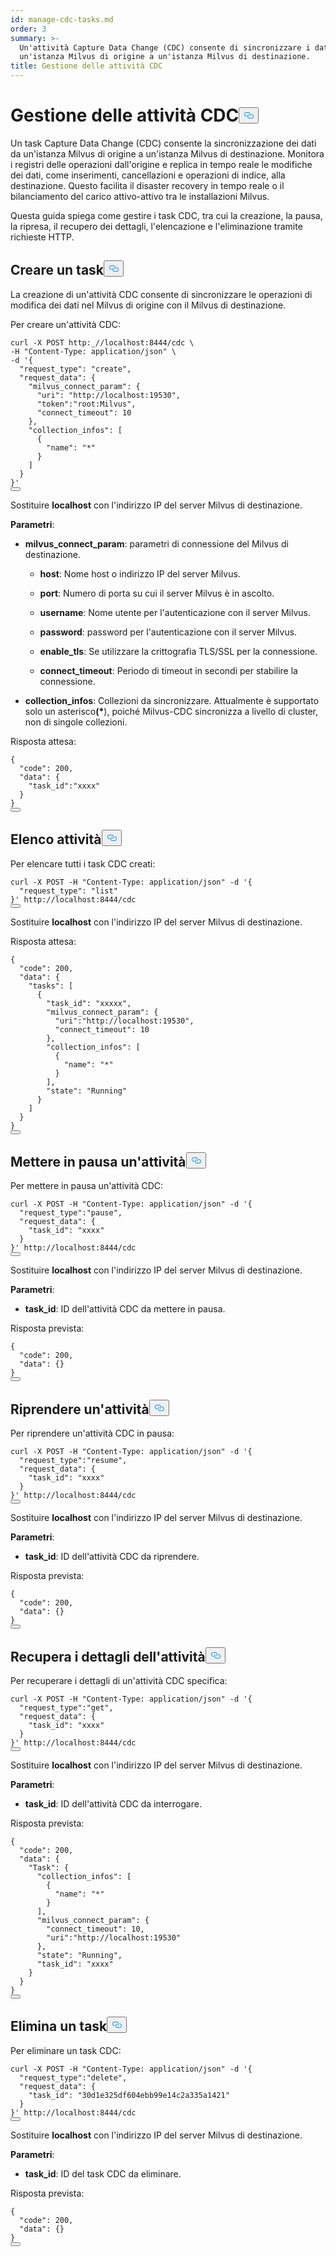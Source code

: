 ```yaml
---
id: manage-cdc-tasks.md
order: 3
summary: >-
  Un'attività Capture Data Change (CDC) consente di sincronizzare i dati da
  un'istanza Milvus di origine a un'istanza Milvus di destinazione.
title: Gestione delle attività CDC
---
```

<h1 id="Manage-CDC-Tasks" class="common-anchor-header">Gestione delle attività CDC<button data-href="#Manage-CDC-Tasks" class="anchor-icon" translate="no">
      <svg translate="no"
        aria-hidden="true"
        focusable="false"
        height="20"
        version="1.1"
        viewBox="0 0 16 16"
        width="16"
      >
        <path
          fill="#0092E4"
          fill-rule="evenodd"
          d="M4 9h1v1H4c-1.5 0-3-1.69-3-3.5S2.55 3 4 3h4c1.45 0 3 1.69 3 3.5 0 1.41-.91 2.72-2 3.25V8.59c.58-.45 1-1.27 1-2.09C10 5.22 8.98 4 8 4H4c-.98 0-2 1.22-2 2.5S3 9 4 9zm9-3h-1v1h1c1 0 2 1.22 2 2.5S13.98 12 13 12H9c-.98 0-2-1.22-2-2.5 0-.83.42-1.64 1-2.09V6.25c-1.09.53-2 1.84-2 3.25C6 11.31 7.55 13 9 13h4c1.45 0 3-1.69 3-3.5S14.5 6 13 6z"
        ></path>
      </svg>
    </button></h1><p>Un task Capture Data Change (CDC) consente la sincronizzazione dei dati da un'istanza Milvus di origine a un'istanza Milvus di destinazione. Monitora i registri delle operazioni dall'origine e replica in tempo reale le modifiche dei dati, come inserimenti, cancellazioni e operazioni di indice, alla destinazione. Questo facilita il disaster recovery in tempo reale o il bilanciamento del carico attivo-attivo tra le installazioni Milvus.</p>
<p>Questa guida spiega come gestire i task CDC, tra cui la creazione, la pausa, la ripresa, il recupero dei dettagli, l'elencazione e l'eliminazione tramite richieste HTTP.</p>
<h2 id="Create-a-task" class="common-anchor-header">Creare un task<button data-href="#Create-a-task" class="anchor-icon" translate="no">
      <svg translate="no"
        aria-hidden="true"
        focusable="false"
        height="20"
        version="1.1"
        viewBox="0 0 16 16"
        width="16"
      >
        <path
          fill="#0092E4"
          fill-rule="evenodd"
          d="M4 9h1v1H4c-1.5 0-3-1.69-3-3.5S2.55 3 4 3h4c1.45 0 3 1.69 3 3.5 0 1.41-.91 2.72-2 3.25V8.59c.58-.45 1-1.27 1-2.09C10 5.22 8.98 4 8 4H4c-.98 0-2 1.22-2 2.5S3 9 4 9zm9-3h-1v1h1c1 0 2 1.22 2 2.5S13.98 12 13 12H9c-.98 0-2-1.22-2-2.5 0-.83.42-1.64 1-2.09V6.25c-1.09.53-2 1.84-2 3.25C6 11.31 7.55 13 9 13h4c1.45 0 3-1.69 3-3.5S14.5 6 13 6z"
        ></path>
      </svg>
    </button></h2><p>La creazione di un'attività CDC consente di sincronizzare le operazioni di modifica dei dati nel Milvus di origine con il Milvus di destinazione.</p>
<p>Per creare un'attività CDC:</p>
<pre><code translate="no" class="language-bash">curl -X POST http:_//localhost:8444/cdc \
-H <span class="hljs-string">&quot;Content-Type: application/json&quot;</span> \
-d <span class="hljs-string">&#x27;{
  &quot;request_type&quot;: &quot;create&quot;,
  &quot;request_data&quot;: {
    &quot;milvus_connect_param&quot;: {
      &quot;uri&quot;: &quot;http://localhost:19530&quot;,
      &quot;token&quot;:&quot;root:Milvus&quot;,
      &quot;connect_timeout&quot;: 10
    },
    &quot;collection_infos&quot;: [
      {
        &quot;name&quot;: &quot;*&quot;
      }
    ]
  }
}&#x27;</span>
<button class="copy-code-btn"></button></code></pre>
<p>Sostituire <strong>localhost</strong> con l'indirizzo IP del server Milvus di destinazione.</p>
<p><strong>Parametri</strong>:</p>
<ul>
<li><p><strong>milvus_connect_param</strong>: parametri di connessione del Milvus di destinazione.</p>
<ul>
<li><p><strong>host</strong>: Nome host o indirizzo IP del server Milvus.</p></li>
<li><p><strong>port</strong>: Numero di porta su cui il server Milvus è in ascolto.</p></li>
<li><p><strong>username</strong>: Nome utente per l'autenticazione con il server Milvus.</p></li>
<li><p><strong>password</strong>: password per l'autenticazione con il server Milvus.</p></li>
<li><p><strong>enable_tls</strong>: Se utilizzare la crittografia TLS/SSL per la connessione.</p></li>
<li><p><strong>connect_timeout</strong>: Periodo di timeout in secondi per stabilire la connessione.</p></li>
</ul></li>
<li><p><strong>collection_infos</strong>: Collezioni da sincronizzare. Attualmente è supportato solo un asterisco<strong>(*</strong>), poiché Milvus-CDC sincronizza a livello di cluster, non di singole collezioni.</p></li>
</ul>
<p>Risposta attesa:</p>
<pre><code translate="no" class="language-json"><span class="hljs-punctuation">{</span>
  <span class="hljs-attr">&quot;code&quot;</span><span class="hljs-punctuation">:</span> <span class="hljs-number">200</span><span class="hljs-punctuation">,</span>
  <span class="hljs-attr">&quot;data&quot;</span><span class="hljs-punctuation">:</span> <span class="hljs-punctuation">{</span>
    <span class="hljs-attr">&quot;task_id&quot;</span><span class="hljs-punctuation">:</span><span class="hljs-string">&quot;xxxx&quot;</span>
  <span class="hljs-punctuation">}</span>
<span class="hljs-punctuation">}</span>
<button class="copy-code-btn"></button></code></pre>
<h2 id="List-tasks" class="common-anchor-header">Elenco attività<button data-href="#List-tasks" class="anchor-icon" translate="no">
      <svg translate="no"
        aria-hidden="true"
        focusable="false"
        height="20"
        version="1.1"
        viewBox="0 0 16 16"
        width="16"
      >
        <path
          fill="#0092E4"
          fill-rule="evenodd"
          d="M4 9h1v1H4c-1.5 0-3-1.69-3-3.5S2.55 3 4 3h4c1.45 0 3 1.69 3 3.5 0 1.41-.91 2.72-2 3.25V8.59c.58-.45 1-1.27 1-2.09C10 5.22 8.98 4 8 4H4c-.98 0-2 1.22-2 2.5S3 9 4 9zm9-3h-1v1h1c1 0 2 1.22 2 2.5S13.98 12 13 12H9c-.98 0-2-1.22-2-2.5 0-.83.42-1.64 1-2.09V6.25c-1.09.53-2 1.84-2 3.25C6 11.31 7.55 13 9 13h4c1.45 0 3-1.69 3-3.5S14.5 6 13 6z"
        ></path>
      </svg>
    </button></h2><p>Per elencare tutti i task CDC creati:</p>
<pre><code translate="no" class="language-bash">curl -X POST -H <span class="hljs-string">&quot;Content-Type: application/json&quot;</span> -d <span class="hljs-string">&#x27;{
  &quot;request_type&quot;: &quot;list&quot;
}&#x27;</span> http://localhost:8444/cdc
<button class="copy-code-btn"></button></code></pre>
<p>Sostituire <strong>localhost</strong> con l'indirizzo IP del server Milvus di destinazione.</p>
<p>Risposta attesa:</p>
<pre><code translate="no" class="language-json"><span class="hljs-punctuation">{</span>
  <span class="hljs-attr">&quot;code&quot;</span><span class="hljs-punctuation">:</span> <span class="hljs-number">200</span><span class="hljs-punctuation">,</span>
  <span class="hljs-attr">&quot;data&quot;</span><span class="hljs-punctuation">:</span> <span class="hljs-punctuation">{</span>
    <span class="hljs-attr">&quot;tasks&quot;</span><span class="hljs-punctuation">:</span> <span class="hljs-punctuation">[</span>
      <span class="hljs-punctuation">{</span>
        <span class="hljs-attr">&quot;task_id&quot;</span><span class="hljs-punctuation">:</span> <span class="hljs-string">&quot;xxxxx&quot;</span><span class="hljs-punctuation">,</span>
        <span class="hljs-attr">&quot;milvus_connect_param&quot;</span><span class="hljs-punctuation">:</span> <span class="hljs-punctuation">{</span>
          <span class="hljs-attr">&quot;uri&quot;</span><span class="hljs-punctuation">:</span><span class="hljs-string">&quot;http://localhost:19530&quot;</span><span class="hljs-punctuation">,</span>
          <span class="hljs-attr">&quot;connect_timeout&quot;</span><span class="hljs-punctuation">:</span> <span class="hljs-number">10</span>
        <span class="hljs-punctuation">}</span><span class="hljs-punctuation">,</span>
        <span class="hljs-attr">&quot;collection_infos&quot;</span><span class="hljs-punctuation">:</span> <span class="hljs-punctuation">[</span>
          <span class="hljs-punctuation">{</span>
            <span class="hljs-attr">&quot;name&quot;</span><span class="hljs-punctuation">:</span> <span class="hljs-string">&quot;*&quot;</span>
          <span class="hljs-punctuation">}</span>
        <span class="hljs-punctuation">]</span><span class="hljs-punctuation">,</span>
        <span class="hljs-attr">&quot;state&quot;</span><span class="hljs-punctuation">:</span> <span class="hljs-string">&quot;Running&quot;</span>
      <span class="hljs-punctuation">}</span>
    <span class="hljs-punctuation">]</span>
  <span class="hljs-punctuation">}</span>
<span class="hljs-punctuation">}</span>
<button class="copy-code-btn"></button></code></pre>
<h2 id="Pause-a-task" class="common-anchor-header">Mettere in pausa un'attività<button data-href="#Pause-a-task" class="anchor-icon" translate="no">
      <svg translate="no"
        aria-hidden="true"
        focusable="false"
        height="20"
        version="1.1"
        viewBox="0 0 16 16"
        width="16"
      >
        <path
          fill="#0092E4"
          fill-rule="evenodd"
          d="M4 9h1v1H4c-1.5 0-3-1.69-3-3.5S2.55 3 4 3h4c1.45 0 3 1.69 3 3.5 0 1.41-.91 2.72-2 3.25V8.59c.58-.45 1-1.27 1-2.09C10 5.22 8.98 4 8 4H4c-.98 0-2 1.22-2 2.5S3 9 4 9zm9-3h-1v1h1c1 0 2 1.22 2 2.5S13.98 12 13 12H9c-.98 0-2-1.22-2-2.5 0-.83.42-1.64 1-2.09V6.25c-1.09.53-2 1.84-2 3.25C6 11.31 7.55 13 9 13h4c1.45 0 3-1.69 3-3.5S14.5 6 13 6z"
        ></path>
      </svg>
    </button></h2><p>Per mettere in pausa un'attività CDC:</p>
<pre><code translate="no" class="language-bash">curl -X POST -H <span class="hljs-string">&quot;Content-Type: application/json&quot;</span> -d <span class="hljs-string">&#x27;{
  &quot;request_type&quot;:&quot;pause&quot;,
  &quot;request_data&quot;: {
    &quot;task_id&quot;: &quot;xxxx&quot;
  }
}&#x27;</span> http://localhost:8444/cdc
<button class="copy-code-btn"></button></code></pre>
<p>Sostituire <strong>localhost</strong> con l'indirizzo IP del server Milvus di destinazione.</p>
<p><strong>Parametri</strong>:</p>
<ul>
<li><strong>task_id</strong>: ID dell'attività CDC da mettere in pausa.</li>
</ul>
<p>Risposta prevista:</p>
<pre><code translate="no" class="language-bash">{
  <span class="hljs-string">&quot;code&quot;</span>: 200,
  <span class="hljs-string">&quot;data&quot;</span>: {}
}
<button class="copy-code-btn"></button></code></pre>
<h2 id="Resume-a-task" class="common-anchor-header">Riprendere un'attività<button data-href="#Resume-a-task" class="anchor-icon" translate="no">
      <svg translate="no"
        aria-hidden="true"
        focusable="false"
        height="20"
        version="1.1"
        viewBox="0 0 16 16"
        width="16"
      >
        <path
          fill="#0092E4"
          fill-rule="evenodd"
          d="M4 9h1v1H4c-1.5 0-3-1.69-3-3.5S2.55 3 4 3h4c1.45 0 3 1.69 3 3.5 0 1.41-.91 2.72-2 3.25V8.59c.58-.45 1-1.27 1-2.09C10 5.22 8.98 4 8 4H4c-.98 0-2 1.22-2 2.5S3 9 4 9zm9-3h-1v1h1c1 0 2 1.22 2 2.5S13.98 12 13 12H9c-.98 0-2-1.22-2-2.5 0-.83.42-1.64 1-2.09V6.25c-1.09.53-2 1.84-2 3.25C6 11.31 7.55 13 9 13h4c1.45 0 3-1.69 3-3.5S14.5 6 13 6z"
        ></path>
      </svg>
    </button></h2><p>Per riprendere un'attività CDC in pausa:</p>
<pre><code translate="no" class="language-bash">curl -X POST -H <span class="hljs-string">&quot;Content-Type: application/json&quot;</span> -d <span class="hljs-string">&#x27;{
  &quot;request_type&quot;:&quot;resume&quot;,
  &quot;request_data&quot;: {
    &quot;task_id&quot;: &quot;xxxx&quot;
  }
}&#x27;</span> http://localhost:8444/cdc
<button class="copy-code-btn"></button></code></pre>
<p>Sostituire <strong>localhost</strong> con l'indirizzo IP del server Milvus di destinazione.</p>
<p><strong>Parametri</strong>:</p>
<ul>
<li><strong>task_id</strong>: ID dell'attività CDC da riprendere.</li>
</ul>
<p>Risposta prevista:</p>
<pre><code translate="no" class="language-bash">{
  <span class="hljs-string">&quot;code&quot;</span>: 200,
  <span class="hljs-string">&quot;data&quot;</span>: {}
}
<button class="copy-code-btn"></button></code></pre>
<h2 id="Retrieve-task-details" class="common-anchor-header">Recupera i dettagli dell'attività<button data-href="#Retrieve-task-details" class="anchor-icon" translate="no">
      <svg translate="no"
        aria-hidden="true"
        focusable="false"
        height="20"
        version="1.1"
        viewBox="0 0 16 16"
        width="16"
      >
        <path
          fill="#0092E4"
          fill-rule="evenodd"
          d="M4 9h1v1H4c-1.5 0-3-1.69-3-3.5S2.55 3 4 3h4c1.45 0 3 1.69 3 3.5 0 1.41-.91 2.72-2 3.25V8.59c.58-.45 1-1.27 1-2.09C10 5.22 8.98 4 8 4H4c-.98 0-2 1.22-2 2.5S3 9 4 9zm9-3h-1v1h1c1 0 2 1.22 2 2.5S13.98 12 13 12H9c-.98 0-2-1.22-2-2.5 0-.83.42-1.64 1-2.09V6.25c-1.09.53-2 1.84-2 3.25C6 11.31 7.55 13 9 13h4c1.45 0 3-1.69 3-3.5S14.5 6 13 6z"
        ></path>
      </svg>
    </button></h2><p>Per recuperare i dettagli di un'attività CDC specifica:</p>
<pre><code translate="no" class="language-bash">curl -X POST -H <span class="hljs-string">&quot;Content-Type: application/json&quot;</span> -d <span class="hljs-string">&#x27;{
  &quot;request_type&quot;:&quot;get&quot;,
  &quot;request_data&quot;: {
    &quot;task_id&quot;: &quot;xxxx&quot;
  }
}&#x27;</span> http://localhost:8444/cdc
<button class="copy-code-btn"></button></code></pre>
<p>Sostituire <strong>localhost</strong> con l'indirizzo IP del server Milvus di destinazione.</p>
<p><strong>Parametri</strong>:</p>
<ul>
<li><strong>task_id</strong>: ID dell'attività CDC da interrogare.</li>
</ul>
<p>Risposta prevista:</p>
<pre><code translate="no" class="language-bash">{
  <span class="hljs-string">&quot;code&quot;</span>: 200,
  <span class="hljs-string">&quot;data&quot;</span>: {
    <span class="hljs-string">&quot;Task&quot;</span>: {
      <span class="hljs-string">&quot;collection_infos&quot;</span>: [
        {
          <span class="hljs-string">&quot;name&quot;</span>: <span class="hljs-string">&quot;*&quot;</span>
        }
      ],
      <span class="hljs-string">&quot;milvus_connect_param&quot;</span>: {
        <span class="hljs-string">&quot;connect_timeout&quot;</span>: 10,
        <span class="hljs-string">&quot;uri&quot;</span>:<span class="hljs-string">&quot;http://localhost:19530&quot;</span>
      },
      <span class="hljs-string">&quot;state&quot;</span>: <span class="hljs-string">&quot;Running&quot;</span>,
      <span class="hljs-string">&quot;task_id&quot;</span>: <span class="hljs-string">&quot;xxxx&quot;</span>
    }
  }
}
<button class="copy-code-btn"></button></code></pre>
<h2 id="Delete-a-task" class="common-anchor-header">Elimina un task<button data-href="#Delete-a-task" class="anchor-icon" translate="no">
      <svg translate="no"
        aria-hidden="true"
        focusable="false"
        height="20"
        version="1.1"
        viewBox="0 0 16 16"
        width="16"
      >
        <path
          fill="#0092E4"
          fill-rule="evenodd"
          d="M4 9h1v1H4c-1.5 0-3-1.69-3-3.5S2.55 3 4 3h4c1.45 0 3 1.69 3 3.5 0 1.41-.91 2.72-2 3.25V8.59c.58-.45 1-1.27 1-2.09C10 5.22 8.98 4 8 4H4c-.98 0-2 1.22-2 2.5S3 9 4 9zm9-3h-1v1h1c1 0 2 1.22 2 2.5S13.98 12 13 12H9c-.98 0-2-1.22-2-2.5 0-.83.42-1.64 1-2.09V6.25c-1.09.53-2 1.84-2 3.25C6 11.31 7.55 13 9 13h4c1.45 0 3-1.69 3-3.5S14.5 6 13 6z"
        ></path>
      </svg>
    </button></h2><p>Per eliminare un task CDC:</p>
<pre><code translate="no" class="language-bash">curl -X POST -H <span class="hljs-string">&quot;Content-Type: application/json&quot;</span> -d <span class="hljs-string">&#x27;{
  &quot;request_type&quot;:&quot;delete&quot;,
  &quot;request_data&quot;: {
    &quot;task_id&quot;: &quot;30d1e325df604ebb99e14c2a335a1421&quot;
  }
}&#x27;</span> http://localhost:8444/cdc
<button class="copy-code-btn"></button></code></pre>
<p>Sostituire <strong>localhost</strong> con l'indirizzo IP del server Milvus di destinazione.</p>
<p><strong>Parametri</strong>:</p>
<ul>
<li><strong>task_id</strong>: ID del task CDC da eliminare.</li>
</ul>
<p>Risposta prevista:</p>
<pre><code translate="no" class="language-json"><span class="hljs-punctuation">{</span>
  <span class="hljs-attr">&quot;code&quot;</span><span class="hljs-punctuation">:</span> <span class="hljs-number">200</span><span class="hljs-punctuation">,</span>
  <span class="hljs-attr">&quot;data&quot;</span><span class="hljs-punctuation">:</span> <span class="hljs-punctuation">{</span><span class="hljs-punctuation">}</span>
<span class="hljs-punctuation">}</span>
<button class="copy-code-btn"></button></code></pre>
